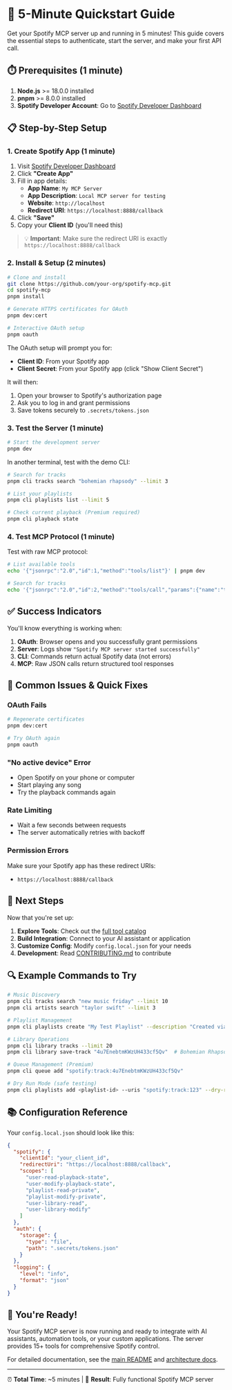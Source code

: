 # 🚀 5-Minute Quickstart Guide

Get your Spotify MCP server up and running in 5 minutes! This guide covers the essential steps to authenticate, start the server, and make your first API call.

## ⏱️ Prerequisites (1 minute)

1. **Node.js** >= 18.0.0 installed
2. **pnpm** >= 8.0.0 installed
3. **Spotify Developer Account**: Go to [Spotify Developer Dashboard](https://developer.spotify.com/dashboard)

## 📋 Step-by-Step Setup

### 1. Create Spotify App (1 minute)

1. Visit [Spotify Developer Dashboard](https://developer.spotify.com/dashboard)
2. Click **"Create App"**
3. Fill in app details:
   - **App Name**: `My MCP Server`
   - **App Description**: `Local MCP server for testing`
   - **Website**: `http://localhost`
   - **Redirect URI**: `https://localhost:8888/callback`
4. Click **"Save"**
5. Copy your **Client ID** (you'll need this)

> 💡 **Important**: Make sure the redirect URI is exactly `https://localhost:8888/callback`

### 2. Install & Setup (2 minutes)

```bash
# Clone and install
git clone https://github.com/your-org/spotify-mcp.git
cd spotify-mcp
pnpm install

# Generate HTTPS certificates for OAuth
pnpm dev:cert

# Interactive OAuth setup
pnpm oauth
```

The OAuth setup will prompt you for:
- **Client ID**: From your Spotify app
- **Client Secret**: From your Spotify app (click "Show Client Secret")

It will then:
1. Open your browser to Spotify's authorization page
2. Ask you to log in and grant permissions
3. Save tokens securely to `.secrets/tokens.json`

### 3. Test the Server (1 minute)

```bash
# Start the development server
pnpm dev
```

In another terminal, test with the demo CLI:

```bash
# Search for tracks
pnpm cli tracks search "bohemian rhapsody" --limit 3

# List your playlists
pnpm cli playlists list --limit 5

# Check current playback (Premium required)
pnpm cli playback state
```

### 4. Test MCP Protocol (1 minute)

Test with raw MCP protocol:

```bash
# List available tools
echo '{"jsonrpc":"2.0","id":1,"method":"tools/list"}' | pnpm dev

# Search for tracks
echo '{"jsonrpc":"2.0","id":2,"method":"tools/call","params":{"name":"tracks.search","arguments":{"query":"sandstorm","limit":2}}}' | pnpm dev
```

## ✅ Success Indicators

You'll know everything is working when:

1. **OAuth**: Browser opens and you successfully grant permissions
2. **Server**: Logs show `"Spotify MCP server started successfully"`
3. **CLI**: Commands return actual Spotify data (not errors)
4. **MCP**: Raw JSON calls return structured tool responses

## 🔧 Common Issues & Quick Fixes

### OAuth Fails
```bash
# Regenerate certificates
pnpm dev:cert

# Try OAuth again
pnpm oauth
```

### "No active device" Error
- Open Spotify on your phone or computer
- Start playing any song
- Try the playback commands again

### Rate Limiting
- Wait a few seconds between requests
- The server automatically retries with backoff

### Permission Errors
Make sure your Spotify app has these redirect URIs:
- `https://localhost:8888/callback`

## 🎯 Next Steps

Now that you're set up:

1. **Explore Tools**: Check out the [full tool catalog](../README.md#-tool-catalog)
2. **Build Integration**: Connect to your AI assistant or application
3. **Customize Config**: Modify `config.local.json` for your needs
4. **Development**: Read [CONTRIBUTING.md](../CONTRIBUTING.md) to contribute

## 🔍 Example Commands to Try

```bash
# Music Discovery
pnpm cli tracks search "new music friday" --limit 10
pnpm cli artists search "taylor swift" --limit 3

# Playlist Management
pnpm cli playlists create "My Test Playlist" --description "Created via MCP"

# Library Operations
pnpm cli library tracks --limit 20
pnpm cli library save-track "4u7EnebtmKWzUH433cf5Qv"  # Bohemian Rhapsody

# Queue Management (Premium)
pnpm cli queue add "spotify:track:4u7EnebtmKWzUH433cf5Qv"

# Dry Run Mode (safe testing)
pnpm cli playlists add <playlist-id> --uris "spotify:track:123" --dry-run
```

## 📚 Configuration Reference

Your `config.local.json` should look like this:

```json
{
  "spotify": {
    "clientId": "your_client_id",
    "redirectUri": "https://localhost:8888/callback",
    "scopes": [
      "user-read-playback-state",
      "user-modify-playback-state",
      "playlist-read-private",
      "playlist-modify-private",
      "user-library-read",
      "user-library-modify"
    ]
  },
  "auth": {
    "storage": {
      "type": "file",
      "path": ".secrets/tokens.json"
    }
  },
  "logging": {
    "level": "info",
    "format": "json"
  }
}
```

## 🎵 You're Ready!

Your Spotify MCP server is now running and ready to integrate with AI assistants, automation tools, or your custom applications. The server provides 15+ tools for comprehensive Spotify control.

For detailed documentation, see the [main README](../README.md) and [architecture docs](architecture.md).

---

⏰ **Total Time**: ~5 minutes | 🎯 **Result**: Fully functional Spotify MCP server